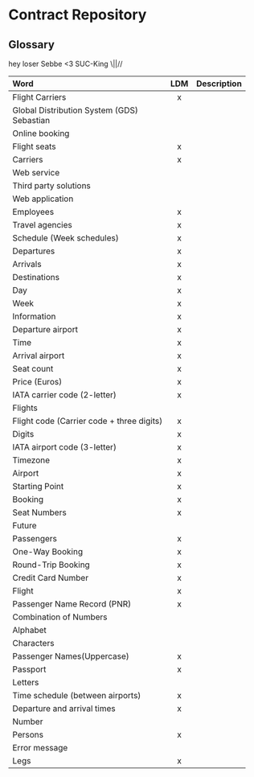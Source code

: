 # Contract Repository

## Glossary

hey loser
Sebbe <3 SUC-King \\||//

| Word                                            | LDM | Description |
| :---------------------------------------------- | :-: | :---------- |
| Flight Carriers                                 |  x  |             |
| Global Distribution System (GDS) <br> Sebastian |     |             |
| Online booking                                  |     |             |
| Flight seats                                    |  x  |             |
| Carriers                                        |  x  |             |
| Web service                                     |     |             |
| Third party solutions                           |     |             |
| Web application                                 |     |             |
| Employees                                       |  x  |             |
| Travel agencies                                 |  x  |             |
| Schedule (Week schedules)                       |  x  |             |
| Departures                                      |  x  |             |
| Arrivals                                        |  x  |             |
| Destinations                                    |  x  |             |
| Day                                             |  x  |             |
| Week                                            |  x  |             |
| Information                                     |  x  |             |
| Departure airport                               |  x  |             |
| Time                                            |  x  |             |
| Arrival airport                                 |  x  |             |
| Seat count                                      |  x  |             |
| Price (Euros)                                   |  x  |             |
| IATA carrier code (2-letter)                    |  x  |             |
| Flights                                         |     |             |
| Flight code (Carrier code + three digits)       |  x  |             |
| Digits                                          |  x  |             |
| IATA airport code (3-letter)                    |  x  |             |
| Timezone                                        |  x  |             |
| Airport                                         |  x  |             |
| Starting Point                                  |  x  |             |
| Booking                                         |  x  |             |
| Seat Numbers                                    |  x  |             |
| Future                                          |     |             |
| Passengers                                      |  x  |             |
| One-Way Booking                                 |  x  |             |
| Round-Trip Booking                              |  x  |             |
| Credit Card Number                              |  x  |             |
| Flight                                          |  x  |             |
| Passenger Name Record (PNR)                     |  x  |             |
| Combination of Numbers                          |     |             |
| Alphabet                                        |     |             |
| Characters                                      |     |             |
| Passenger Names(Uppercase)                      |  x  |             |
| Passport                                        |  x  |             |
| Letters                                         |     |             |
| Time schedule (between airports)                |  x  |             |
| Departure and arrival times                     |  x  |             |
| Number                                          |     |             |
| Persons                                         |  x  |             |
| Error message                                   |     |             |
| Legs                                            |  x  |             |


